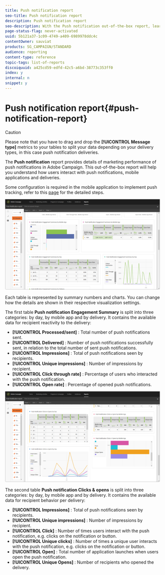 ```yaml
---
title: Push notification report
seo-title: Push notification report
description: Push notification report
seo-description: With the Push notification out-of-the-box report, learn about the success of your push notifications.
page-status-flag: never-activated
uuid: 5b121a37-1c09-4749-a409-6989978ddc4c
contentOwner: sauviat
products: SG_CAMPAIGN/STANDARD
audience: reporting
content-type: reference
topic-tags: list-of-reports
discoiquuid: a425cd59-edfd-42c5-a6bd-38773c353ff0
index: y
internal: n
snippet: y
---
```


# Push notification report{#push-notification-report}

>[!CAUTION]
>
>Please note that you have to drag and drop the **[!UICONTROL Message type]** metrics to your tables to split your data depending on your delivery types, in this case push notification deliveries.

The **Push notification** report provides details of marketing performance of push notifications in Adobe Campaign. This out-of-the-box report will help you understand how users interact with push notifications, mobile applications and deliveries.

Some configuration is required in the mobile application to implement push tracking, refer to this [page](https://helpx.adobe.com/campaign/kb/push-tracking.html) for the detailed steps.

![](assets/dynamic_report_push.png)

Each table is represented by summary numbers and charts. You can change how the details are shown in their respective visualization settings.

The first table **Push notification Engagement Summary** is split into three categories: by day, by mobile app and by delivery. It contains the available data for recipient reactivity to the delivery:

* **[!UICONTROL Processed/sent]** : Total number of push notifications sent.
* **[!UICONTROL Delivered]** : Number of push notifications successfully sent, in relation to the total number of sent push notifications.
* **[!UICONTROL Impressions]** : Total of push notifications seen by recipients. 
* **[!UICONTROL Unique impressions]** : Number of impressions by recipient.
* **[!UICONTROL Click through rate]** : Percentage of users who interacted with the push notification.
* **[!UICONTROL Open rate]** : Percentage of opened push notifications.

![](assets/dynamic_report_push_2.png)

The second table **Push notification Clicks & opens** is split into three categories: by day, by mobile app and by delivery. It contains the available data for recipient behavior per delivery:

* **[!UICONTROL Impressions]** : Total of push notifications seen by recipients. 
* **[!UICONTROL Unique impressions]** : Number of impressions by recipient.
* **[!UICONTROL Click]** : Number of times users interact with the push notification, e.g. clicks on the notification or button.
* **[!UICONTROL Unique clicks]** : Number of times a unique user interacts with the push notification, e.g. clicks on the notification or button.
* **[!UICONTROL Open]** : Total number of application launches when users open the push notification.
* **[!UICONTROL Unique Opens]** : Number of recipients who opened the delivery.

